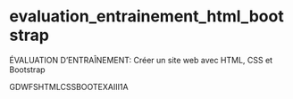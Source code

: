 # evaluation_entrainement_html_bootstrap
ÉVALUATION D’ENTRAÎNEMENT: Créer un site web avec HTML, CSS et Bootstrap

GDWFSHTMLCSSBOOTEXAIII1A

